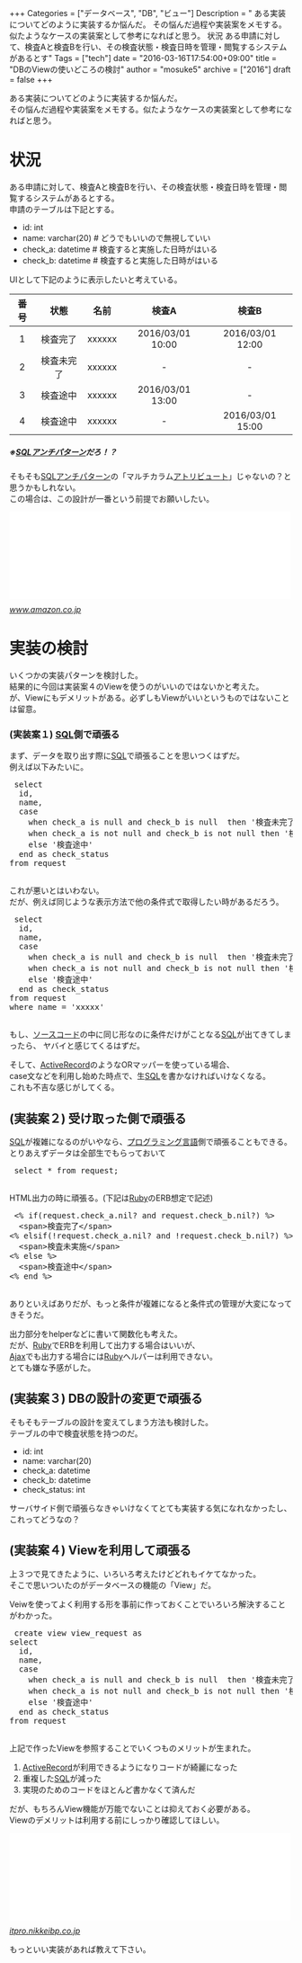 +++
Categories = ["データベース", "DB", "ビュー"]
Description = " ある実装についてどのように実装するか悩んだ。 その悩んだ過程や実装案をメモする。似たようなケースの実装案として参考になればと思う。  状況  ある申請に対して、検査Aと検査Bを行い、その検査状態・検査日時を管理・閲覧するシステムがあるとす"
Tags = ["tech"]
date = "2016-03-16T17:54:00+09:00"
title = "DBのViewの使いどころの検討"
author = "mosuke5"
archive = ["2016"]
draft = false
+++

<body>
<p>ある実装についてどのように実装するか悩んだ。<br>
その悩んだ過程や実装案をメモする。似たようなケースの実装案として参考になればと思う。</p>

<h1>状況</h1>

<p>ある申請に対して、検査Aと検査Bを行い、その検査状態・検査日時を管理・閲覧するシステムがあるとする。  <br>
申請のテーブルは下記とする。</p>

<ul>
<li>id: int</li>
<li>name: varchar(20)  # どうでもいいので無視していい</li>
<li>check_a: datetime  # 検査すると実施した日時がはいる</li>
<li>check_b: datetime  # 検査すると実施した日時がはいる</li>
</ul>


<p>UIとして下記のように表示したいと考えている。</p>

<table>
<thead>
<tr>
<th style="text-align:center;">番号</th>
<th style="text-align:center;">状態</th>
<th style="text-align:center;">名前</th>
<th style="text-align:center;">検査A</th>
<th style="text-align:center;">検査B</th>
</tr>
</thead>
<tbody>
<tr>
<td style="text-align:center;">1</td>
<td style="text-align:center;">検査完了</td>
<td style="text-align:center;">xxxxxx</td>
<td style="text-align:center;">2016/03/01 10:00 </td>
<td style="text-align:center;">2016/03/01 12:00</td>
</tr>
<tr>
<td style="text-align:center;">2</td>
<td style="text-align:center;">検査未完了</td>
<td style="text-align:center;">xxxxxx</td>
<td style="text-align:center;"> - </td>
<td style="text-align:center;"> - </td>
</tr>
<tr>
<td style="text-align:center;">3</td>
<td style="text-align:center;">検査途中</td>
<td style="text-align:center;">xxxxxx</td>
<td style="text-align:center;"> 2016/03/01 13:00 </td>
<td style="text-align:center;"> - </td>
</tr>
<tr>
<td style="text-align:center;">4</td>
<td style="text-align:center;">検査途中</td>
<td style="text-align:center;">xxxxxx</td>
<td style="text-align:center;"> - </td>
<td style="text-align:center;"> 2016/03/01 15:00 </td>
</tr>
</tbody>
</table>


<h5>※<a class="keyword" href="http://d.hatena.ne.jp/keyword/SQL">SQL</a><a class="keyword" href="http://d.hatena.ne.jp/keyword/%A5%A2%A5%F3%A5%C1%A5%D1%A5%BF%A1%BC%A5%F3">アンチパターン</a>だろ！？</h5>

<p>そもそも<a class="keyword" href="http://d.hatena.ne.jp/keyword/SQL">SQL</a><a class="keyword" href="http://d.hatena.ne.jp/keyword/%A5%A2%A5%F3%A5%C1%A5%D1%A5%BF%A1%BC%A5%F3">アンチパターン</a>の「マルチカラム<a class="keyword" href="http://d.hatena.ne.jp/keyword/%A5%A2%A5%C8%A5%EA%A5%D3%A5%E5%A1%BC%A5%C8">アトリビュート</a>」じゃないの？と思うかもしれない。<br>
この場合は、この設計が一番という前提でお願いしたい。</p>

<p><iframe src="//hatenablog-parts.com/embed?url=http%3A%2F%2Fwww.amazon.co.jp%2FSQL%25E3%2582%25A2%25E3%2583%25B3%25E3%2583%2581%25E3%2583%2591%25E3%2582%25BF%25E3%2583%25BC%25E3%2583%25B3-Bill-Karwin%2Fdp%2F4873115892" title="Amazon.co.jp： SQLアンチパターン: Bill Karwin, 和田 卓人, 和田 省二, 児島 修: 本" class="embed-card embed-webcard" scrolling="no" frameborder="0" style="display: block; width: 100%; height: 155px; max-width: 500px; margin: 10px 0px;"></iframe><cite class="hatena-citation"><a href="http://www.amazon.co.jp/SQL%E3%82%A2%E3%83%B3%E3%83%81%E3%83%91%E3%82%BF%E3%83%BC%E3%83%B3-Bill-Karwin/dp/4873115892">www.amazon.co.jp</a></cite></p>

<h1>実装の検討</h1>

<p>いくつかの実装パターンを検討した。<br>
結果的に今回は実装案４のViewを使うのがいいのではないかと考えた。 <br>
が、Viewにもデメリットがある。必ずしもViewがいいというものではないことは留意。</p>

<h3>(実装案１) <a class="keyword" href="http://d.hatena.ne.jp/keyword/SQL">SQL</a>側で頑張る</h3>

<p>まず、データを取り出す際に<a class="keyword" href="http://d.hatena.ne.jp/keyword/SQL">SQL</a>で頑張ることを思いつくはずだ。<br>
例えば以下みたいに。</p>

<pre class="code lang-sql" data-lang="sql" data-unlink> select
  id,
  name,
  case
    when check_a is null and check_b is null  then '検査未完了'
    when check_a is not null and check_b is not null then '検査完了 '
    else '検査途中'
  end as check_status
from request
 </pre>


<p>これが悪いとはいわない。<br>
だが、例えば同じような表示方法で他の条件式で取得したい時があるだろう。</p>

<pre class="code lang-sql" data-lang="sql" data-unlink> select
  id,
  name,
  case
    when check_a is null and check_b is null  then '検査未完了'
    when check_a is not null and check_b is not null then '検査完了 '
    else '検査途中'
  end as check_status
from request
where name = 'xxxxx'
 </pre>


<p>もし、<a class="keyword" href="http://d.hatena.ne.jp/keyword/%A5%BD%A1%BC%A5%B9%A5%B3%A1%BC%A5%C9">ソースコード</a>の中に同じ形なのに条件だけがことなる<a class="keyword" href="http://d.hatena.ne.jp/keyword/SQL">SQL</a>が出てきてしまったら、
ヤバイと感じてくるはずだ。</p>

<p>そして、<a class="keyword" href="http://d.hatena.ne.jp/keyword/ActiveRecord">ActiveRecord</a>のようなORマッパーを使っている場合、<br>
case文などを利用し始めた時点で、生<a class="keyword" href="http://d.hatena.ne.jp/keyword/SQL">SQL</a>を書かなければいけなくなる。<br>
これも不吉な感じがしてくる。</p>

<h2>(実装案２) 受け取った側で頑張る</h2>

<p><a class="keyword" href="http://d.hatena.ne.jp/keyword/SQL">SQL</a>が複雑になるのがいやなら、<a class="keyword" href="http://d.hatena.ne.jp/keyword/%A5%D7%A5%ED%A5%B0%A5%E9%A5%DF%A5%F3%A5%B0%B8%C0%B8%EC">プログラミング言語</a>側で頑張ることもできる。<br>
とりあえずデータは全部生でもらっておいて</p>

<pre class="code lang-sql" data-lang="sql" data-unlink> select * from request;
 </pre>


<p>HTML出力の時に頑張る。(下記は<a class="keyword" href="http://d.hatena.ne.jp/keyword/Ruby">Ruby</a>のERB想定で記述)</p>

<pre class="code lang-ruby" data-lang="ruby" data-unlink> &lt;% if(request.check_a.nil? and request.check_b.nil?) %&gt;
  &lt;span&gt;検査完了&lt;/span&gt; 
&lt;% elsif(!request.check_a.nil? and !request.check_b.nil?) %&gt;
  &lt;span&gt;検査未実施&lt;/span&gt; 
&lt;% else %&gt;
  &lt;span&gt;検査途中&lt;/span&gt; 
&lt;% end %&gt;
 </pre>


<p>ありといえばありだが、もっと条件が複雑になると条件式の管理が大変になってきそうだ。</p>

<p>出力部分をhelperなどに書いて関数化も考えた。<br>
だが、<a class="keyword" href="http://d.hatena.ne.jp/keyword/Ruby">Ruby</a>でERBを利用して出力する場合はいいが、<br>
<a class="keyword" href="http://d.hatena.ne.jp/keyword/Ajax">Ajax</a>でも出力する場合には<a class="keyword" href="http://d.hatena.ne.jp/keyword/Ruby">Ruby</a>ヘルパーは利用できない。<br>
とても嫌な予感がした。</p>

<h2>(実装案３) DBの設計の変更で頑張る</h2>

<p>そもそもテーブルの設計を変えてしまう方法も検討した。<br>
テーブルの中で検査状態を持つのだ。</p>

<ul>
<li>id: int</li>
<li>name: varchar(20)</li>
<li>check_a: datetime</li>
<li>check_b: datetime</li>
<li>check_status: int</li>
</ul>


<p>サーバサイド側で頑張らなきゃいけなくてとても実装する気になれなかったし、これってどうなの？</p>

<h2>(実装案４) Viewを利用して頑張る</h2>

<p>上３つで見てきたように、いろいろ考えたけどどれもイケてなかった。<br>
そこで思いついたのがデータベースの機能の「View」だ。</p>

<p>Veiwを使ってよく利用する形を事前に作っておくことでいろいろ解決することがわかった。</p>

<pre class="code lang-sql" data-lang="sql" data-unlink> create view view_request as
select
  id,
  name,
  case
    when check_a is null and check_b is null  then '検査未完了'
    when check_a is not null and check_b is not null then '検査完了 '
    else '検査途中'
  end as check_status
from request
 </pre>


<p>上記で作ったViewを参照することでいくつものメリットが生まれた。</p>

<ol>
<li>
<a class="keyword" href="http://d.hatena.ne.jp/keyword/ActiveRecord">ActiveRecord</a>が利用できるようになりコードが綺麗になった</li>
<li>重複した<a class="keyword" href="http://d.hatena.ne.jp/keyword/SQL">SQL</a>が減った</li>
<li>実現のためのコードをほとんど書かなくて済んだ</li>
</ol>


<p>だが、もちろんView機能が万能でないことは抑えておく必要がある。<br>
Viewのデメリットは利用する前にしっかり確認してほしい。</p>

<p><iframe src="//hatenablog-parts.com/embed?url=http%3A%2F%2Fitpro.nikkeibp.co.jp%2Farticle%2FCOLUMN%2F20071126%2F287920%2F%3Frt%3Dnocnt" title="[データベース編]ビュー、トリガーを多用してはいけない" class="embed-card embed-webcard" scrolling="no" frameborder="0" style="display: block; width: 100%; height: 155px; max-width: 500px; margin: 10px 0px;"></iframe><cite class="hatena-citation"><a href="http://itpro.nikkeibp.co.jp/article/COLUMN/20071126/287920/?rt=nocnt">itpro.nikkeibp.co.jp</a></cite></p>

<p>もっといい実装があれば教えて下さい。</p>
</body>
